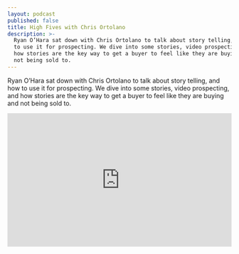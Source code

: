 ```yaml
---
layout: podcast
published: false
title: High Fives with Chris Ortolano
description: >-
  Ryan O’Hara sat down with Chris Ortolano to talk about story telling, and how 
  to use it for prospecting. We dive into some stories, video prospecting, and
  how stories are the key way to get a buyer to feel like they are buying and
  not being sold to.
---
```

Ryan O’Hara sat down with Chris Ortolano to talk about story telling, and how  to use it for prospecting. We dive into some stories, video prospecting, and how stories are the key way to get a buyer to feel like they are buying and not being sold to.

<iframe width="100%" height="300" scrolling="no" frameborder="no" allow="autoplay" src="https://w.soundcloud.com/player/?url=https%3A//api.soundcloud.com/tracks/535743699&color=%23ff5500&auto_play=false&hide_related=false&show_comments=true&show_user=true&show_reposts=false&show_teaser=true&visual=true"></iframe>